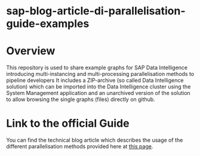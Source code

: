 # sap-blog-article-di-parallelisation-guide-examples

# Overview

This repository is used to share example graphs for SAP Data Intelligence introducing multi-instancing and multi-processing parallelisation methods to pipeline developers It includes a ZIP-archive (so called Data Intelligence solution) which can be imported into the Data Intelligence cluster using the System Management application and an unarchived version of the solution to allow browsing the single graphs (files) directly on github.

# Link to the official Guide

You can find the technical blog article which describes the usage of the different parallelisation methods provided here at [this page](https://blogs.sap.com/?p=1489984).

